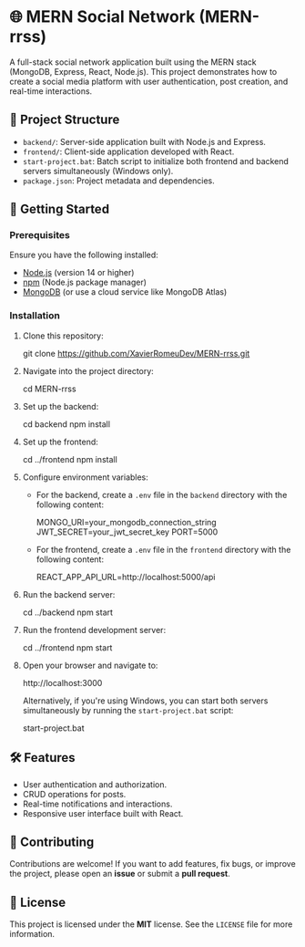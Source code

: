 
# 🌐 MERN Social Network (MERN-rrss)

A full-stack social network application built using the MERN stack (MongoDB, Express, React, Node.js). This project demonstrates how to create a social media platform with user authentication, post creation, and real-time interactions.

## 📁 Project Structure

- `backend/`: Server-side application built with Node.js and Express.
- `frontend/`: Client-side application developed with React.
- `start-project.bat`: Batch script to initialize both frontend and backend servers simultaneously (Windows only).
- `package.json`: Project metadata and dependencies.

## 🚀 Getting Started

### Prerequisites

Ensure you have the following installed:

- [Node.js](https://nodejs.org/) (version 14 or higher)
- [npm](https://www.npmjs.com/) (Node.js package manager)
- [MongoDB](https://www.mongodb.com/) (or use a cloud service like MongoDB Atlas)

### Installation

1. Clone this repository:

   git clone https://github.com/XavierRomeuDev/MERN-rrss.git

2. Navigate into the project directory:

   cd MERN-rrss

3. Set up the backend:

   cd backend
   npm install

4. Set up the frontend:

   cd ../frontend
   npm install

5. Configure environment variables:

   - For the backend, create a `.env` file in the `backend` directory with the following content:

     MONGO_URI=your_mongodb_connection_string
     JWT_SECRET=your_jwt_secret_key
     PORT=5000

   - For the frontend, create a `.env` file in the `frontend` directory with the following content:

     REACT_APP_API_URL=http://localhost:5000/api

6. Run the backend server:

   cd ../backend
   npm start

7. Run the frontend development server:

   cd ../frontend
   npm start

8. Open your browser and navigate to:

   http://localhost:3000

   Alternatively, if you're using Windows, you can start both servers simultaneously by running the `start-project.bat` script:

   start-project.bat

## 🛠️ Features

- User authentication and authorization.
- CRUD operations for posts.
- Real-time notifications and interactions.
- Responsive user interface built with React.

## 🤝 Contributing

Contributions are welcome! If you want to add features, fix bugs, or improve the project, please open an **issue** or submit a **pull request**.

## 📄 License

This project is licensed under the **MIT** license. See the `LICENSE` file for more information.
